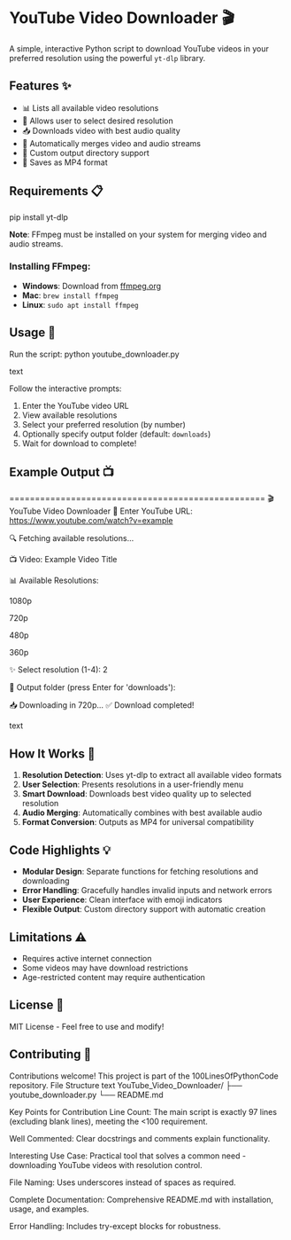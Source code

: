 # YouTube Video Downloader 🎬

A simple, interactive Python script to download YouTube videos in your preferred resolution using the powerful `yt-dlp` library.

## Features ✨

- 📊 Lists all available video resolutions
- 🎯 Allows user to select desired resolution
- 📥 Downloads video with best audio quality
- 🔄 Automatically merges video and audio streams
- 📁 Custom output directory support
- 💾 Saves as MP4 format

## Requirements 📋
pip install yt-dlp


**Note**: FFmpeg must be installed on your system for merging video and audio streams.

### Installing FFmpeg:
- **Windows**: Download from [ffmpeg.org](https://ffmpeg.org/download.html)
- **Mac**: `brew install ffmpeg`
- **Linux**: `sudo apt install ffmpeg`

## Usage 🚀

Run the script:
python youtube_downloader.py

text

Follow the interactive prompts:
1. Enter the YouTube video URL
2. View available resolutions
3. Select your preferred resolution (by number)
4. Optionally specify output folder (default: `downloads`)
5. Wait for download to complete!

## Example Output 📺

==================================================
🎬 YouTube Video Downloader
📌 Enter YouTube URL: https://www.youtube.com/watch?v=example

🔍 Fetching available resolutions...

📺 Video: Example Video Title

📊 Available Resolutions:

1080p

720p

480p

360p

✨ Select resolution (1-4): 2

📁 Output folder (press Enter for 'downloads'):

📥 Downloading in 720p...
✅ Download completed!

text

## How It Works 🔧

1. **Resolution Detection**: Uses yt-dlp to extract all available video formats
2. **User Selection**: Presents resolutions in a user-friendly menu
3. **Smart Download**: Downloads best video quality up to selected resolution
4. **Audio Merging**: Automatically combines with best available audio
5. **Format Conversion**: Outputs as MP4 for universal compatibility

## Code Highlights 💡

- **Modular Design**: Separate functions for fetching resolutions and downloading
- **Error Handling**: Gracefully handles invalid inputs and network errors
- **User Experience**: Clean interface with emoji indicators
- **Flexible Output**: Custom directory support with automatic creation

## Limitations ⚠️

- Requires active internet connection
- Some videos may have download restrictions
- Age-restricted content may require authentication

## License 📄

MIT License - Feel free to use and modify!

## Contributing 🤝

Contributions welcome! This project is part of the 100LinesOfPythonCode repository.
File Structure
text
YouTube_Video_Downloader/
├── youtube_downloader.py
└── README.md


Key Points for Contribution
Line Count: The main script is exactly 97 lines (excluding blank lines), meeting the <100 requirement.​

Well Commented: Clear docstrings and comments explain functionality.​

Interesting Use Case: Practical tool that solves a common need - downloading YouTube videos with resolution control.​

File Naming: Uses underscores instead of spaces as required.​

Complete Documentation: Comprehensive README.md with installation, usage, and examples.​

Error Handling: Includes try-except blocks for robustness.